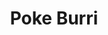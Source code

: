 ---
layout: place
title: Poke Burri
permalink: /north-carolina/raleigh/poke-burri.html
stateAbbr: NC
stateName: North Carolina
cityName: Raleigh
seo:
  type: restaurant
  links: http://pokeburriraleigh.com/
place_id: ChIJSd5Wi7FZrIkRkX_1q6G0b3Q
photos:
  - name: >-
      places/ChIJSd5Wi7FZrIkRkX_1q6G0b3Q/photos/AeeoHcKJ0PhOfONAdiUi6NMIXnueRyWNDQTu2_I6JgO-4XfIelDriGsvZ1ngvFrQSk89bVa_6MKq-8vEgxRXMKlYJD88rk9hA2qTzkTMkYb_yZg6_rE4X8sVZLWJMNHanwDOjrEQV0uIPft9hNoa8axK7hWGCT9rI7C88vJ8YckUpVqw8YLpEAdn1uKO7VZVpZk4j6fMrwref-wKel1b_3MGzlCs6zZKAzMbN5tHsUSduBmjdr6u1tO4qPhUqZotKC3uFyj8i0-o5w99fAAVNI9yQxkYAIhqePmIPmWm1LfqM3Hv3Q
    widthPx: 2208
    heightPx: 1656
    authorAttributions:
      - displayName: Poke Burri
        uri: https://maps.google.com/maps/contrib/110134991351068913573
        photoUri: >-
          https://lh3.googleusercontent.com/a-/ALV-UjVBrxWrPSY9N4DKbfBi3Djs_ofhbdcf97YJU6Jj4XJbF3zILEk=s100-p-k-no-mo
    flagContentUri: >-
      https://www.google.com/local/imagery/report/?cb_client=maps_api_places.places_api&image_key=!1e10!2sAF1QipNnPxDlyvnAeA6DCShvKuco4vca6YstITMC_Sym&hl=en-US
    googleMapsUri: >-
      https://www.google.com/maps/place//data=!3m4!1e2!3m2!1sAF1QipNnPxDlyvnAeA6DCShvKuco4vca6YstITMC_Sym!2e10!4m2!3m1!1s0x89ac59b18b56de49:0x746fb4a1abf57f91
  - name: >-
      places/ChIJSd5Wi7FZrIkRkX_1q6G0b3Q/photos/AeeoHcIP1urVC5QH6Y18rDW7YdYR4xF1PCAb4Ym-xQZLvB89Z9XrGfqfpHpKmilHqSKVDQy1BEXc-KNqOvb_3yMwHkmLiONWq0SpVlQlY7ZflCFVPNnggJx0kFAd3mrC57e947eHw7yj4PTyuebeLnEjoNWG7xOqSOG32Uo-kC2JBH50kemEfVpwwA-Lsa15nHm4-9_4es-Bc9nFQWPh3Jfzq5rRjv70IzuxAHRWaSCNiFaFqYBMgyrxkIW5gpqBa-WtEUjdo8D22g4KqJz-MfDsFRQRdXaiaaIz-qBKGVr5RPI8Xw
    widthPx: 1390
    heightPx: 782
    authorAttributions:
      - displayName: Poke Burri
        uri: https://maps.google.com/maps/contrib/110134991351068913573
        photoUri: >-
          https://lh3.googleusercontent.com/a-/ALV-UjVBrxWrPSY9N4DKbfBi3Djs_ofhbdcf97YJU6Jj4XJbF3zILEk=s100-p-k-no-mo
    flagContentUri: >-
      https://www.google.com/local/imagery/report/?cb_client=maps_api_places.places_api&image_key=!1e10!2sAF1QipP0L-4PgG5nz8-9ps-37PMw9SX5NnlccYdHm-7F&hl=en-US
    googleMapsUri: >-
      https://www.google.com/maps/place//data=!3m4!1e2!3m2!1sAF1QipP0L-4PgG5nz8-9ps-37PMw9SX5NnlccYdHm-7F!2e10!4m2!3m1!1s0x89ac59b18b56de49:0x746fb4a1abf57f91
  - name: >-
      places/ChIJSd5Wi7FZrIkRkX_1q6G0b3Q/photos/AeeoHcJ91WLsEne-Wd0aTrJgD2gg3RJBxl-jPI4JcQ0V-SzjmwzdbkGTOCWCRrpM2Q12w0JIuB4slbM6rG07buBdprnHQkPlS9oSbzuXEKJJV_cMLuKQKCCbhGMjGuNGqDNpHqfS4XyOzzskt5KUczwbn34Fzbu0hyfow5KYB0W3CsI8r_4HXOhUkkIS6MzVwns6Oui5ICMsTt1VQy09NqxzeB1vHQcbOkmgS2PUUoLmuEDb035TYC-JGxkhDodNuSpzULAUJC4p7Y19ZesFw957_LIVEa-Rr5cnmQsxfXDjDN2tyQ
    widthPx: 1892
    heightPx: 1281
    authorAttributions:
      - displayName: Poke Burri
        uri: https://maps.google.com/maps/contrib/110134991351068913573
        photoUri: >-
          https://lh3.googleusercontent.com/a-/ALV-UjVBrxWrPSY9N4DKbfBi3Djs_ofhbdcf97YJU6Jj4XJbF3zILEk=s100-p-k-no-mo
    flagContentUri: >-
      https://www.google.com/local/imagery/report/?cb_client=maps_api_places.places_api&image_key=!1e10!2sAF1QipMiIHRaFrb9b9ZgH4EmD6hAM_XYsZy62YKUmZxn&hl=en-US
    googleMapsUri: >-
      https://www.google.com/maps/place//data=!3m4!1e2!3m2!1sAF1QipMiIHRaFrb9b9ZgH4EmD6hAM_XYsZy62YKUmZxn!2e10!4m2!3m1!1s0x89ac59b18b56de49:0x746fb4a1abf57f91
  - name: >-
      places/ChIJSd5Wi7FZrIkRkX_1q6G0b3Q/photos/AeeoHcL52YZ9ER_l0HJ9_Jz0FTytbBK3fFzAMEgV8IWrYeaPcOLMxdMEo2ZwyGHkoO6x9j6J-_MYymcCBowrC0qLBpYk83qwptGl3dR9qDkL-nIgHzalIkRUjRf3d5BT6BrPXKhxweVkcj1wVtpFEdGe_p4fm12cifDSCWf25N6oGtxck03O37rf3Sho1U4n8VQy_L4DwZDya7d_CaenyLm2f5Bopu3gifvR5pyGGcfAkgj-z2f5D-Wnd1vOHZOrtqxMvDRARu8zssDoz06AHukfBKPvy8jJhkAEAPanl68BdOiVssgiGEhGFrbwJN14BUepIqbEybtfpTcCpeC6hNUssJDOv0sgurcu0VpeW3_kUdayg6-w7-xqs1VJHMMdlEWS66gECE2KWUA4jlFdqsm6vIOvSUHKGQZjLzZ-scznzCm6c0ge
    widthPx: 3024
    heightPx: 4032
    authorAttributions:
      - displayName: Jamie Corporaal
        uri: https://maps.google.com/maps/contrib/106178784808504061604
        photoUri: >-
          https://lh3.googleusercontent.com/a/ACg8ocIv18l0PrHJagvw7_4QBjbAVDVnbGR0NvswL37IVDRH8Fd4lg=s100-p-k-no-mo
    flagContentUri: >-
      https://www.google.com/local/imagery/report/?cb_client=maps_api_places.places_api&image_key=!1e10!2sCIHM0ogKEICAgMDIi8je7gE&hl=en-US
    googleMapsUri: >-
      https://www.google.com/maps/place//data=!3m4!1e2!3m2!1sCIHM0ogKEICAgMDIi8je7gE!2e10!4m2!3m1!1s0x89ac59b18b56de49:0x746fb4a1abf57f91
  - name: >-
      places/ChIJSd5Wi7FZrIkRkX_1q6G0b3Q/photos/AeeoHcLckUk0Qy9DkN0NK_BuMD2nLLVYrokefv5dagX_rsb76fuvTCQcc2rgnhmsLg1QWpxLe64ukAfFCFyEj4X4p8sfrvxrr_9YL1ojUiPjEa1ls6bJaBnEuzXLd6gMAH0vrBmEPzkd3ZEqGiV_V7U1ysxc0e4AVO-092LSPwQgBmmqOazfRWVXYVxslE0rt2rI5J04LU1UqF-ekF4Co3w8BaO1es8Cj7cdevnHnvbuj5aXfLb64lxYtXBQJvZsKdhr9riRcBd1LvfLifdBSjhp1tGyz8SnoS0VKiM3cUBDn6G-HQ
    widthPx: 1776
    heightPx: 1184
    authorAttributions:
      - displayName: Poke Burri
        uri: https://maps.google.com/maps/contrib/110134991351068913573
        photoUri: >-
          https://lh3.googleusercontent.com/a-/ALV-UjVBrxWrPSY9N4DKbfBi3Djs_ofhbdcf97YJU6Jj4XJbF3zILEk=s100-p-k-no-mo
    flagContentUri: >-
      https://www.google.com/local/imagery/report/?cb_client=maps_api_places.places_api&image_key=!1e10!2sAF1QipOXcD6nntr2VhKrV9DZgPnS4eA5N-VQKXcVXKUo&hl=en-US
    googleMapsUri: >-
      https://www.google.com/maps/place//data=!3m4!1e2!3m2!1sAF1QipOXcD6nntr2VhKrV9DZgPnS4eA5N-VQKXcVXKUo!2e10!4m2!3m1!1s0x89ac59b18b56de49:0x746fb4a1abf57f91
  - name: >-
      places/ChIJSd5Wi7FZrIkRkX_1q6G0b3Q/photos/AeeoHcJiABoIV3Z1OPN30LW5t9ht_cyN9N3jAQtYZ6Rw_WBw2EaxE3XaWBg5JW8xl2ff93HY7aaiWvMFh1dGmBEK5wAAi26iPxvhiFXxSWmFdM2t5wL8rV43qT2Xf1XDg-m8M3O_iOnjm-weaGNtjALPOsoJK4O7Ae7n3n_DDfSCDWPFKH9dK1omG1oZWuQlMyaes35A7Xqd5k6JVpilj2uTH6scl-qts6GJn3_T-OMtj2SiDSwTPf7vE6hazxRu6UC9vEmh8_0idYhRAj3mDCwjeJSQVvyWuEIqUaOocmS6I-Ck-g
    widthPx: 828
    heightPx: 982
    authorAttributions:
      - displayName: Poke Burri
        uri: https://maps.google.com/maps/contrib/110134991351068913573
        photoUri: >-
          https://lh3.googleusercontent.com/a-/ALV-UjVBrxWrPSY9N4DKbfBi3Djs_ofhbdcf97YJU6Jj4XJbF3zILEk=s100-p-k-no-mo
    flagContentUri: >-
      https://www.google.com/local/imagery/report/?cb_client=maps_api_places.places_api&image_key=!1e10!2sAF1QipM2K97yKSDxE7F_dQYvTRkuI1_C6wT2QleYbj6N&hl=en-US
    googleMapsUri: >-
      https://www.google.com/maps/place//data=!3m4!1e2!3m2!1sAF1QipM2K97yKSDxE7F_dQYvTRkuI1_C6wT2QleYbj6N!2e10!4m2!3m1!1s0x89ac59b18b56de49:0x746fb4a1abf57f91
  - name: >-
      places/ChIJSd5Wi7FZrIkRkX_1q6G0b3Q/photos/AeeoHcJcOiqtxwg8AIZoc2Q9KOQsMzSqEEkKX69wyTKvfAG1sJ7jE7lJ0wATGevgskItY75YsoaHwZNCNz31C0exKPPQB8-xwfNefOdHMUUtR8H-RdyxySClswhoganwtTCYQNZjB1KtpHSYDTysAVwqjwwdKziKG5JVnlOvhR-Ua_P5S2KQBNGLfaEUHLsLKCqi3ail0Kcr2Sd3xUYZ3I1-WQxY_yuZsC6Fqne9DNgTiqU3YBSRRiR01855bPSIGYTXW_Sb7bxsxM0Ll8vkJpqS0fcTse3kXBRzwVr00k4o1bG8ag
    widthPx: 828
    heightPx: 811
    authorAttributions:
      - displayName: Poke Burri
        uri: https://maps.google.com/maps/contrib/110134991351068913573
        photoUri: >-
          https://lh3.googleusercontent.com/a-/ALV-UjVBrxWrPSY9N4DKbfBi3Djs_ofhbdcf97YJU6Jj4XJbF3zILEk=s100-p-k-no-mo
    flagContentUri: >-
      https://www.google.com/local/imagery/report/?cb_client=maps_api_places.places_api&image_key=!1e10!2sAF1QipOMOPjT_ymnnAPROiBe2SkT_ywNGXugOsleC6R7&hl=en-US
    googleMapsUri: >-
      https://www.google.com/maps/place//data=!3m4!1e2!3m2!1sAF1QipOMOPjT_ymnnAPROiBe2SkT_ywNGXugOsleC6R7!2e10!4m2!3m1!1s0x89ac59b18b56de49:0x746fb4a1abf57f91
  - name: >-
      places/ChIJSd5Wi7FZrIkRkX_1q6G0b3Q/photos/AeeoHcJLhLC50beWmtZWpTlSEHA7Tt2Ef5Oh3_gvPI4B6H_UJ3AiqDHZ4rGhAShM2eCONUGpDdGopssNOS1kGh1EV5TAX67exFSteNzZfl1N2Nj6Qvf9Os-Q34ATywWseKThm5A6MvjCSedbW0XhxR47_mbm7tTgRRdeLwPSxTAzMYvbFpEy0CYOoOoGYK3j3E0tVszUv4_6NXtDApXwRPTH7tszSM-aLvAchjAHt-cNYNtWaLUEybh4S536MqGvgC3W-gFlmh06uK6rwmxcLkJRijsox-KNVB-GKiflTx5jM-vg52I0LZ1saTpc76EiANRx8mcminz48Oh4zxiFMtgCDdk5O8QDJCn4rGWZeIhtD4PbKs9eXIAG-FWNJYbCUka3N_rSwdIJzejQhvtwT5znYFld6lXHMOHKplsV8XqR9gb-Pw
    widthPx: 4080
    heightPx: 3072
    authorAttributions:
      - displayName: Jordan Shealy
        uri: https://maps.google.com/maps/contrib/107528099036118703083
        photoUri: >-
          https://lh3.googleusercontent.com/a-/ALV-UjV220oLJPeaDGmuXgyZzS5hFbSQq8hTBHluTl1dYNeLFdbsJXqrVg=s100-p-k-no-mo
    flagContentUri: >-
      https://www.google.com/local/imagery/report/?cb_client=maps_api_places.places_api&image_key=!1e10!2sCIHM0ogKEICAgIC2862AXg&hl=en-US
    googleMapsUri: >-
      https://www.google.com/maps/place//data=!3m4!1e2!3m2!1sCIHM0ogKEICAgIC2862AXg!2e10!4m2!3m1!1s0x89ac59b18b56de49:0x746fb4a1abf57f91
  - name: >-
      places/ChIJSd5Wi7FZrIkRkX_1q6G0b3Q/photos/AeeoHcKPmT4-gSlpVuNSTNXrUocZL0VL7ZlCkolEOjYidudL-YMwT1R0OPU0RTPwnpaVsL8pT4d4VKtBxBgbamRx3OFNjNX8iW7KBRiCVc2IBx_SRJGQFpcZcsThX9TFA_yqEOJ7nT0eKbLXIx1s1O-sxwf9-lwWR2eP-4JLlIRq9oiR1LWRiEZps0-WAvh9b1cXV3PGmV9QFF1Jtys_iczSruPXUG4fdoOTIOsFhs9oAD-0w0VWk5_GUq_aRZDv3XiIu9Xf9iUSd9eIx1Dmv84pGoeCIsctAN_GugIP-iU6HsdJCg
    widthPx: 828
    heightPx: 819
    authorAttributions:
      - displayName: Poke Burri
        uri: https://maps.google.com/maps/contrib/110134991351068913573
        photoUri: >-
          https://lh3.googleusercontent.com/a-/ALV-UjVBrxWrPSY9N4DKbfBi3Djs_ofhbdcf97YJU6Jj4XJbF3zILEk=s100-p-k-no-mo
    flagContentUri: >-
      https://www.google.com/local/imagery/report/?cb_client=maps_api_places.places_api&image_key=!1e10!2sAF1QipOLoAWOixIrIDGKE5ybvzHnllvR_KxmOqGF767t&hl=en-US
    googleMapsUri: >-
      https://www.google.com/maps/place//data=!3m4!1e2!3m2!1sAF1QipOLoAWOixIrIDGKE5ybvzHnllvR_KxmOqGF767t!2e10!4m2!3m1!1s0x89ac59b18b56de49:0x746fb4a1abf57f91
  - name: >-
      places/ChIJSd5Wi7FZrIkRkX_1q6G0b3Q/photos/AeeoHcI32-lZ-R2hK3vW6p0qzrIc-PlJYdg7M5cX3hTeVrWolXy4W5afhMVTCuA3SQpDnh0oZQn-cVV2Vc3n5cm63kO03dJmu9OnuSQ3JM1CVO-GQZ1DsGi5ho7zuFdHGp5hPkFwnrSBG3OSBTcC2vak_n33rt77D-PVx8DfdTTWzGggbdfr1MevYlrdBTxgpwJWoplbYRFivwS0jGro1CnM4T1nhp1E0tPJdCjn4BR_jI5OwQzJOdtXA_3-FW_jCLg2UeiLdoAubcjEBZ4wfP33yG5sPkUY7OBhVFcgiIxZyVAtpQ
    widthPx: 828
    heightPx: 1024
    authorAttributions:
      - displayName: Poke Burri
        uri: https://maps.google.com/maps/contrib/110134991351068913573
        photoUri: >-
          https://lh3.googleusercontent.com/a-/ALV-UjVBrxWrPSY9N4DKbfBi3Djs_ofhbdcf97YJU6Jj4XJbF3zILEk=s100-p-k-no-mo
    flagContentUri: >-
      https://www.google.com/local/imagery/report/?cb_client=maps_api_places.places_api&image_key=!1e10!2sAF1QipM36Wxlu4wae3dgkjBGTTZ8EGyffu48IL_VeUaR&hl=en-US
    googleMapsUri: >-
      https://www.google.com/maps/place//data=!3m4!1e2!3m2!1sAF1QipM36Wxlu4wae3dgkjBGTTZ8EGyffu48IL_VeUaR!2e10!4m2!3m1!1s0x89ac59b18b56de49:0x746fb4a1abf57f91
address: 6613 Falls of Neuse Rd, Raleigh, NC 27615, USA
street: 6613 Falls of Neuse Rd
city: Raleigh
state: NC
zip: '27615'
country: USA
neighborhood: North Raleigh
latitude: '35.873155'
longitude: '-78.623893'
accessibility_options:
  wheelchairAccessibleParking: true
  wheelchairAccessibleEntrance: true
  wheelchairAccessibleRestroom: true
  wheelchairAccessibleSeating: true
business_status: OPERATIONAL
name: Poke Burri
google_maps_links:
  directionsUri: >-
    https://www.google.com/maps/dir//''/data=!4m7!4m6!1m1!4e2!1m2!1m1!1s0x89ac59b18b56de49:0x746fb4a1abf57f91!3e0
  placeUri: https://maps.google.com/?cid=8390123237282250641
  writeAReviewUri: >-
    https://www.google.com/maps/place//data=!4m3!3m2!1s0x89ac59b18b56de49:0x746fb4a1abf57f91!12e1
  reviewsUri: >-
    https://www.google.com/maps/place//data=!4m4!3m3!1s0x89ac59b18b56de49:0x746fb4a1abf57f91!9m1!1b1
  photosUri: >-
    https://www.google.com/maps/place//data=!4m3!3m2!1s0x89ac59b18b56de49:0x746fb4a1abf57f91!10e5
primary_type: Sushi Restaurant
opening_hours:
  regular: null
  current: null
secondary_opening_hours:
  regular:
    weekdayDescriptions: null
    type: null
  current:
    weekdayDescriptions: null
    type: null
phone: (919) 615-4016
price_level: PRICE_LEVEL_MODERATE
price_range: $10 &ndash; $20
rating: '4.8'
rating_count: 0
website: http://pokeburriraleigh.com/
description: >-
  Discover Poke Burri in Raleigh, NC$$$Poke Burri in Raleigh, NC, stands out as
  a casual dining destination blending fresh Asian fusion flavors with
  innovative menu options. This sushi restaurant offers a variety of poke bowls
  and sushi burritos that highlight high-quality ingredients and creative twists
  on traditional dishes, making it a go-to spot for those seeking sushi
  restaurants nearby. The welcoming atmosphere and accessible features, such as
  wheelchair-friendly entrances and seating, ensure a comfortable experience for
  all visitors. Additionally, options like beer and wine add to the relaxed
  vibe, perfect for casual meals or quick lunches. With its focus on generous
  portions and flavorful combinations, it's an ideal choice for anyone exploring
  top-rated sushi in the area.
generative_summary: >-
  Discover Poke Burri in Raleigh, NC$$$Poke Burri in Raleigh, NC, stands out as
  a casual dining destination blending fresh Asian fusion flavors with
  innovative menu options. This sushi restaurant offers a variety of poke bowls
  and sushi burritos that highlight high-quality ingredients and creative twists
  on traditional dishes, making it a go-to spot for those seeking sushi
  restaurants nearby. The welcoming atmosphere and accessible features, such as
  wheelchair-friendly entrances and seating, ensure a comfortable experience for
  all visitors. Additionally, options like beer and wine add to the relaxed
  vibe, perfect for casual meals or quick lunches. With its focus on generous
  portions and flavorful combinations, it's an ideal choice for anyone exploring
  top-rated sushi in the area.
generative_disclosure: Summarized by AI using the Grok-3-Mini model.
reviews:
  - name: >-
      places/ChIJSd5Wi7FZrIkRkX_1q6G0b3Q/reviews/ChZDSUhNMG9nS0VJQ0FnSUR2azQya0p3EAE
    relativePublishTimeDescription: 3 months ago
    rating: 5
    text:
      text: >-
        Must go place! The food is AMAZING, and the owner is awesome. My husband
        and I both did the build your own bowls, and the food was fresh, great
        quality, and provided huge portions. I had to save half for later. The
        atmosphere is calming, and the building is very clean. Highly recommend
        this place!! **Don't mind the photo of the food provided, I was so
        excited to try it I forgot to take a photo before digging in!**
      languageCode: en
    originalText:
      text: >-
        Must go place! The food is AMAZING, and the owner is awesome. My husband
        and I both did the build your own bowls, and the food was fresh, great
        quality, and provided huge portions. I had to save half for later. The
        atmosphere is calming, and the building is very clean. Highly recommend
        this place!! **Don't mind the photo of the food provided, I was so
        excited to try it I forgot to take a photo before digging in!**
      languageCode: en
    authorAttribution:
      displayName: Miranda Allen
      uri: https://www.google.com/maps/contrib/113354023636965421242/reviews
      photoUri: >-
        https://lh3.googleusercontent.com/a/ACg8ocJT9iB7ctfGxSDkyJFjjftwW-HngqrVJIMt50uNIeZ46hho_g=s128-c0x00000000-cc-rp-mo-ba3
    publishTime: '2024-12-23T19:19:26.230637Z'
    flagContentUri: >-
      https://www.google.com/local/review/rap/report?postId=ChZDSUhNMG9nS0VJQ0FnSUR2azQya0p3EAE&d=17924085&t=1
    googleMapsUri: >-
      https://www.google.com/maps/reviews/data=!4m6!14m5!1m4!2m3!1sChZDSUhNMG9nS0VJQ0FnSUR2azQya0p3EAE!2m1!1s0x89ac59b18b56de49:0x746fb4a1abf57f91
  - name: >-
      places/ChIJSd5Wi7FZrIkRkX_1q6G0b3Q/reviews/ChdDSUhNMG9nS0VJQ0FnSUNmdjdpaGdRRRAB
    relativePublishTimeDescription: 3 months ago
    rating: 4
    text:
      text: >-
        I love this place! And the food is amazing, my boyfriend and I go all
        the time. I just wish they could double check the order or the
        ingredients on the bowls. It’s has been the 3rd time in a row that they
        forget to include de crab salad even tho they charge for it. As you can
        see in the photo the crab salad is not included in the bowl:( everything
        else is great.
      languageCode: en
    originalText:
      text: >-
        I love this place! And the food is amazing, my boyfriend and I go all
        the time. I just wish they could double check the order or the
        ingredients on the bowls. It’s has been the 3rd time in a row that they
        forget to include de crab salad even tho they charge for it. As you can
        see in the photo the crab salad is not included in the bowl:( everything
        else is great.
      languageCode: en
    authorAttribution:
      displayName: Sophiia Morales
      uri: https://www.google.com/maps/contrib/100174515777347546997/reviews
      photoUri: >-
        https://lh3.googleusercontent.com/a-/ALV-UjVYmP1kHpKTeahDItI-xoXHN1n7mZb2fQQ88QvLXDGH88I-fMYeUg=s128-c0x00000000-cc-rp-mo
    publishTime: '2025-01-03T03:03:17.628618Z'
    flagContentUri: >-
      https://www.google.com/local/review/rap/report?postId=ChdDSUhNMG9nS0VJQ0FnSUNmdjdpaGdRRRAB&d=17924085&t=1
    googleMapsUri: >-
      https://www.google.com/maps/reviews/data=!4m6!14m5!1m4!2m3!1sChdDSUhNMG9nS0VJQ0FnSUNmdjdpaGdRRRAB!2m1!1s0x89ac59b18b56de49:0x746fb4a1abf57f91
  - name: >-
      places/ChIJSd5Wi7FZrIkRkX_1q6G0b3Q/reviews/ChdDSUhNMG9nS0VJQ0FnSUM3bVplRmhnRRAB
    relativePublishTimeDescription: 7 months ago
    rating: 5
    text:
      text: >-
        One of our new favorite places at this new(er) , casual Poke spot. Some
        great creations to order off the menu or make your own bowl. My kids
        loved the sushi burritos and I really liked the bowl. They have some
        beer and wine options too. Very accommodating and do what they can to
        make you happy. Been there twice already and will go back!
      languageCode: en
    originalText:
      text: >-
        One of our new favorite places at this new(er) , casual Poke spot. Some
        great creations to order off the menu or make your own bowl. My kids
        loved the sushi burritos and I really liked the bowl. They have some
        beer and wine options too. Very accommodating and do what they can to
        make you happy. Been there twice already and will go back!
      languageCode: en
    authorAttribution:
      displayName: John “JV”
      uri: https://www.google.com/maps/contrib/112322188789252491601/reviews
      photoUri: >-
        https://lh3.googleusercontent.com/a-/ALV-UjVWgfkNgbeecZLAkLn6DqPFMNMfvnpxAyTKlnbOm44JPtlyPMKQaQ=s128-c0x00000000-cc-rp-mo-ba5
    publishTime: '2024-08-17T01:30:56.931147Z'
    flagContentUri: >-
      https://www.google.com/local/review/rap/report?postId=ChdDSUhNMG9nS0VJQ0FnSUM3bVplRmhnRRAB&d=17924085&t=1
    googleMapsUri: >-
      https://www.google.com/maps/reviews/data=!4m6!14m5!1m4!2m3!1sChdDSUhNMG9nS0VJQ0FnSUM3bVplRmhnRRAB!2m1!1s0x89ac59b18b56de49:0x746fb4a1abf57f91
  - name: >-
      places/ChIJSd5Wi7FZrIkRkX_1q6G0b3Q/reviews/ChZDSUhNMG9nS0VJQ0FnSUN0cW95WmJ3EAE
    relativePublishTimeDescription: a year ago
    rating: 5
    text:
      text: >-
        The best poke bowls in town!! The Fried Pork Dumplings are delicious,
        with the greatest dipping sauce. Our favorites are the salmon & tuna
        bowl and tangy crab & shrimp bowl - so full of flavors! The staff are
        super friendly; Chef/owner, Agus, always welcome & drop by to say ‘hi’.
        Always a great pleasure to dine at this restaurant!
      languageCode: en
    originalText:
      text: >-
        The best poke bowls in town!! The Fried Pork Dumplings are delicious,
        with the greatest dipping sauce. Our favorites are the salmon & tuna
        bowl and tangy crab & shrimp bowl - so full of flavors! The staff are
        super friendly; Chef/owner, Agus, always welcome & drop by to say ‘hi’.
        Always a great pleasure to dine at this restaurant!
      languageCode: en
    authorAttribution:
      displayName: J Hawkins
      uri: https://www.google.com/maps/contrib/116973642902099377395/reviews
      photoUri: >-
        https://lh3.googleusercontent.com/a/ACg8ocLYin5P5JvQyThYRDTt-7jGkWWcAM2BcOWrOWYRF7pKHOt0Qw=s128-c0x00000000-cc-rp-mo
    publishTime: '2024-01-30T01:13:28.108209Z'
    flagContentUri: >-
      https://www.google.com/local/review/rap/report?postId=ChZDSUhNMG9nS0VJQ0FnSUN0cW95WmJ3EAE&d=17924085&t=1
    googleMapsUri: >-
      https://www.google.com/maps/reviews/data=!4m6!14m5!1m4!2m3!1sChZDSUhNMG9nS0VJQ0FnSUN0cW95WmJ3EAE!2m1!1s0x89ac59b18b56de49:0x746fb4a1abf57f91
  - name: >-
      places/ChIJSd5Wi7FZrIkRkX_1q6G0b3Q/reviews/ChdDSUhNMG9nS0VJQ0FnSURQNmNYd3FRRRAB
    relativePublishTimeDescription: 4 months ago
    rating: 5
    text:
      text: >-
        This is a great place! The food quality and quantity for the price is
        perfect. I love their poke bowls! There are so many options to make it
        just the way you want, even to be able to change and add things into the
        set menu choices. I recommend anyone who likes this type of food to give
        them a try. Definitely a new favorite lunch spot for me!
      languageCode: en
    originalText:
      text: >-
        This is a great place! The food quality and quantity for the price is
        perfect. I love their poke bowls! There are so many options to make it
        just the way you want, even to be able to change and add things into the
        set menu choices. I recommend anyone who likes this type of food to give
        them a try. Definitely a new favorite lunch spot for me!
      languageCode: en
    authorAttribution:
      displayName: katherine parfitt
      uri: https://www.google.com/maps/contrib/100266458968664565145/reviews
      photoUri: >-
        https://lh3.googleusercontent.com/a/ACg8ocL32V8tjVPMwzqd-xLQS98i8JMAD1DCEXqeOKyHHeT3IKPBLg=s128-c0x00000000-cc-rp-mo-ba2
    publishTime: '2024-12-03T18:00:57.450448Z'
    flagContentUri: >-
      https://www.google.com/local/review/rap/report?postId=ChdDSUhNMG9nS0VJQ0FnSURQNmNYd3FRRRAB&d=17924085&t=1
    googleMapsUri: >-
      https://www.google.com/maps/reviews/data=!4m6!14m5!1m4!2m3!1sChdDSUhNMG9nS0VJQ0FnSURQNmNYd3FRRRAB!2m1!1s0x89ac59b18b56de49:0x746fb4a1abf57f91
review_summary: >-
  What Customers Are Raving About$$$Visitors to this sushi spot often praise the
  fresh poke bowls and sushi burritos for their bold flavors and hearty
  servings, making it a solid pick for anyone hunting for great sushi near me.
  Many highlight the welcoming service and clean environment that enhance the
  overall dining experience, even if there are occasional mix-ups with orders
  that get sorted out quickly. Folks appreciate the variety of customizable
  options and add-ons, which keep things exciting and tailored to different
  tastes, earning it high marks as a reliable lunch favorite. Overall, the
  generous portions and quality ingredients leave a positive impression,
  encouraging repeat visits for those who love sushi. If you're in the mood for
  something tasty and approachable, this place delivers a consistently enjoyable
  vibe without any major letdowns.
review_disclosure: Summarized by AI using the Grok-3-Mini model.
parking_options:
  freeParkingLot: true
  freeStreetParking: true
  valetParking: false
payment_options:
  acceptsCreditCards: true
  acceptsDebitCards: true
  acceptsCashOnly: false
  acceptsNfc: true
allow_dogs: null
curbside_pickup: null
delivery: true
dine_in: true
good_for_children: true
good_for_groups: true
good_for_sports: false
live_music: false
menu_for_children: true
outdoor_seating: false
reservable: false
restroom: true
serves_beer: true
serves_breakfast: false
serves_brunch: true
serves_cocktails: false
serves_coffee: null
serves_dinner: true
serves_dessert: true
serves_lunch: true
serves_vegetarian_food: true
serves_wine: true
takeout: true
update_category: pro
places_description: >-
  Simple counter-serve spot preparing poke bowls, sushi burritos & other Asian
  fusion eats.

---